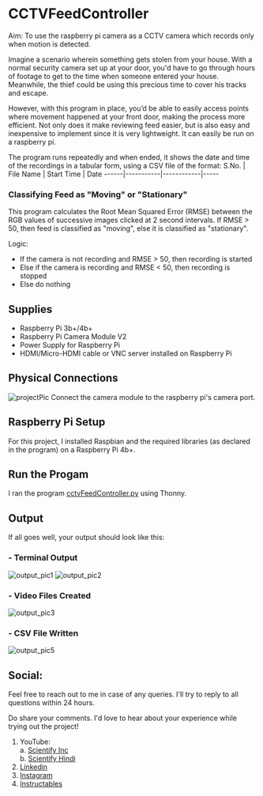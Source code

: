 # CCTVFeedController

Aim: To use the raspberry pi camera as a CCTV camera which records only when motion is detected.

Imagine a scenario wherein something gets stolen from your house. With a normal security camera set up at your door, you'd have to go through hours of footage to get to the time when someone entered your house. Meanwhile, the thief could be using this precious time to cover his tracks and escape. <br />

However, with this program in place, you’d be able to easily access points where movement happened at your front door, making the process more efficient. Not only does it make reviewing feed easier, but is also easy and inexpensive to implement since it is very lightweight. It can easily be run on a raspberry pi. <br />

The program runs repeatedly and when ended, it shows the date and time of the recordings in a tabular form, using a CSV file of the format:
S.No. | File Name | Start Time | Date
------|-----------|------------|-----

### Classifying Feed as "Moving" or "Stationary"
This program calculates the Root Mean Squared Error (RMSE) between the RGB values of successive images clicked at 2 second intervals. If RMSE > 50, then feed is classified as "moving", else it is classified as "stationary".

Logic:
- If the camera is not recording and RMSE > 50, then recording is started
- Else if the camera is recording and RMSE < 50, then recording is stopped
- Else do nothing


## Supplies
- Raspberry Pi 3b+/4b+
- Raspberry Pi Camera Module V2
- Power Supply for Raspberry Pi
- HDMI/Micro-HDMI cable or VNC server installed on Raspberry Pi


## Physical Connections
![projectPic](https://user-images.githubusercontent.com/44669235/119965123-8c68af00-bfc7-11eb-9f3d-acabe0b2deff.jpg)
Connect the camera module to the raspberry pi's camera port.


## Raspberry Pi Setup
For this project, I installed Raspbian and the required libraries (as declared in the program) on a Raspberry Pi 4b+.

## Run the Progam
I ran the program [cctvFeedController.py](cctvFeedController.py) using Thonny.

## Output
If all goes well, your output should look like this:
### - Terminal Output <br />
![output_pic1](https://user-images.githubusercontent.com/44669235/119967758-54af3680-bfca-11eb-850e-240092c1ab19.png)
![output_pic2](https://user-images.githubusercontent.com/44669235/119967774-5842bd80-bfca-11eb-836c-4632f57fa5d7.png)

### - Video Files Created <br />
![output_pic3](https://user-images.githubusercontent.com/44669235/119967778-5973ea80-bfca-11eb-8fe2-b5e1a60beeb8.png)

### - CSV File Written <br />
![output_pic5](https://user-images.githubusercontent.com/44669235/119967786-5a0c8100-bfca-11eb-849c-b4c734c4eb7b.png)


## Social: <br />
Feel free to reach out to me in case of any queries. I'll try to reply to all questions within 24 hours.

Do share your comments. I'd love to hear about your experience while trying out the project!
1. YouTube: <br />
    a. [Scientify Inc](https://www.youtube.com/c/scientifyinc) <br />
    b. [Scientify Hindi](https://www.youtube.com/c/scientifyhindi) <br />
2. [Linkedin](https://www.linkedin.com/in/arhangoyal/) <br />
3. [Instagram](https://www.instagram.com/scientifyinc_/) <br />
4. [Instructables](https://www.instructables.com/member/Scientify%20Inc/instructables/) <br />
